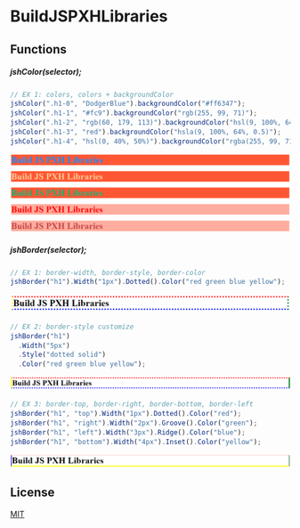 # BuildJSPXHLibraries

## Functions

##### jshColor(selector);

```javascript
// EX 1: colors, colors + backgroundColor
jshColor(".h1-0", "DodgerBlue").backgroundColor("#ff6347");
jshColor(".h1-1", "#fc9").backgroundColor("rgb(255, 99, 71)");
jshColor(".h1-2", "rgb(60, 179, 113)").backgroundColor("hsl(9, 100%, 64%)");
jshColor(".h1-3", "red").backgroundColor("hsla(9, 100%, 64%, 0.5)");
jshColor(".h1-4", "hsl(0, 40%, 50%)").backgroundColor("rgba(255, 99, 71, 0.5)");
```

![jshColorEX1](./assets/imgs/colors/jshColorEX1.PNG)

##### jshBorder(selector);

```javascript
// EX 1: border-width, border-style, border-color
jshBorder("h1").Width("1px").Dotted().Color("red green blue yellow");
```

![jshBorderEX1](./assets/imgs/borders/jshBorderEX1.PNG)

```javascript
// EX 2: border-style customize
jshBorder("h1")
  .Width("5px")
  .Style("dotted solid")
  .Color("red green blue yellow");
```

![jshBorderEX2](./assets/imgs/borders/jshBorderEX2.PNG)

```javascript
// EX 3: border-top, border-right, border-bottom, border-left
jshBorder("h1", "top").Width("1px").Dotted().Color("red");
jshBorder("h1", "right").Width("2px").Groove().Color("green");
jshBorder("h1", "left").Width("3px").Ridge().Color("blue");
jshBorder("h1", "bottom").Width("4px").Inset().Color("yellow");
```

![jshBorderEX3](./assets/imgs/borders/jshBorderEX3.PNG)

## License

[MIT](https://choosealicense.com/licenses/mit/)
